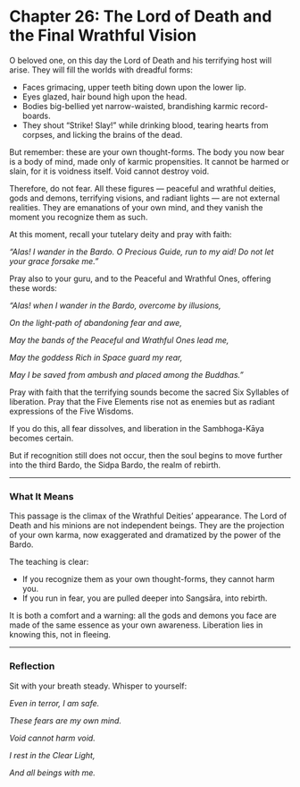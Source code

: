 # Chapter 26: The Lord of Death and the Final Wrathful Vision

O beloved one, on this day the Lord of Death and his terrifying host will arise. They will fill the worlds with dreadful forms:

* Faces grimacing, upper teeth biting down upon the lower lip.
* Eyes glazed, hair bound high upon the head.
* Bodies big-bellied yet narrow-waisted, brandishing karmic record-boards.
* They shout “Strike! Slay!” while drinking blood, tearing hearts from corpses, and licking the brains of the dead.

But remember: these are your own thought-forms. The body you now bear is a body of mind, made only of karmic propensities. It cannot be harmed or slain, for it is voidness itself. Void cannot destroy void.

Therefore, do not fear. All these figures — peaceful and wrathful deities, gods and demons, terrifying visions, and radiant lights — are not external realities. They are emanations of your own mind, and they vanish the moment you recognize them as such.

At this moment, recall your tutelary deity and pray with faith:

*“Alas! I wander in the Bardo. O Precious Guide, run to my aid!
Do not let your grace forsake me.”*

Pray also to your guru, and to the Peaceful and Wrathful Ones, offering these words:

*“Alas! when I wander in the Bardo, overcome by illusions,*

*On the light-path of abandoning fear and awe,*

*May the bands of the Peaceful and Wrathful Ones lead me,*

*May the goddess Rich in Space guard my rear,*

*May I be saved from ambush and placed among the Buddhas.”*

Pray with faith that the terrifying sounds become the sacred Six Syllables of liberation. Pray that the Five Elements rise not as enemies but as radiant expressions of the Five Wisdoms.

If you do this, all fear dissolves, and liberation in the Sambhoga-Kāya becomes certain.

But if recognition still does not occur, then the soul begins to move further into the third Bardo, the Sidpa Bardo, the realm of rebirth.

---

### What It Means

This passage is the climax of the Wrathful Deities’ appearance. The Lord of Death and his minions are not independent beings. They are the projection of your own karma, now exaggerated and dramatized by the power of the Bardo.

The teaching is clear:

* If you recognize them as your own thought-forms, they cannot harm you.
* If you run in fear, you are pulled deeper into Sangsāra, into rebirth.

It is both a comfort and a warning: all the gods and demons you face are made of the same essence as your own awareness. Liberation lies in knowing this, not in fleeing.

---


### Reflection


Sit with your breath steady. Whisper to yourself:


*Even in terror, I am safe.*

*These fears are my own mind.*

*Void cannot harm void.*

*I rest in the Clear Light,*

*And all beings with me.*

